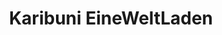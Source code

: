 ---
title: "Karibuni EineWeltLaden"
url: /bad-duerrheim/karibuni-eineweltladen/
shop: Gebrauchtwaren
---